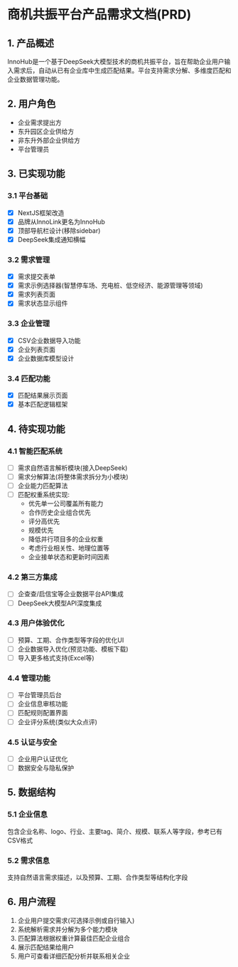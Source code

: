# 商机共振平台产品需求文档(PRD)

## 1. 产品概述

InnoHub是一个基于DeepSeek大模型技术的商机共振平台，旨在帮助企业用户输入需求后，自动从已有企业库中生成匹配结果。平台支持需求分解、多维度匹配和企业数据管理功能。

## 2. 用户角色

- 企业需求提出方
- 东升园区企业供给方
- 非东升外部企业供给方
- 平台管理员

## 3. 已实现功能

### 3.1 平台基础

- [x] NextJS框架改造
- [x] 品牌从InnoLink更名为InnoHub
- [x] 顶部导航栏设计(移除sidebar)
- [x] DeepSeek集成通知横幅

### 3.2 需求管理

- [x] 需求提交表单
- [x] 需求示例选择器(智慧停车场、充电桩、低空经济、能源管理等领域)
- [x] 需求列表页面
- [x] 需求状态显示组件

### 3.3 企业管理

- [x] CSV企业数据导入功能
- [x] 企业列表页面
- [x] 企业数据库模型设计

### 3.4 匹配功能

- [x] 匹配结果展示页面
- [x] 基本匹配逻辑框架

## 4. 待实现功能

### 4.1 智能匹配系统

- [ ] 需求自然语言解析模块(接入DeepSeek)
- [ ] 需求分解算法(将整体需求拆分为小模块)
- [ ] 企业能力匹配算法
- [ ] 匹配权重系统实现:
  - 优先单一公司覆盖所有能力
  - 合作历史企业组合优先
  - 评分高优先
  - 规模优先
  - 降低并行项目多的企业权重
  - 考虑行业相关性、地理位置等
  - 企业接单状态和更新时间因素

### 4.2 第三方集成

- [ ] 企查查/启信宝等企业数据平台API集成
- [ ] DeepSeek大模型API深度集成

### 4.3 用户体验优化

- [ ] 预算、工期、合作类型等字段的优化UI
- [ ] 企业数据导入优化(预览功能、模板下载)
- [ ] 导入更多格式支持(Excel等)

### 4.4 管理功能

- [ ] 平台管理员后台
- [ ] 企业信息审核功能
- [ ] 匹配规则配置界面
- [ ] 企业评分系统(类似大众点评)

### 4.5 认证与安全

- [ ] 企业用户认证优化
- [ ] 数据安全与隐私保护

## 5. 数据结构

### 5.1 企业信息

包含企业名称、logo、行业、主要tag、简介、规模、联系人等字段，参考已有CSV格式

### 5.2 需求信息

支持自然语言需求描述，以及预算、工期、合作类型等结构化字段

## 6. 用户流程

1. 企业用户提交需求(可选择示例或自行输入)
2. 系统解析需求并分解为多个能力模块
3. 匹配算法根据权重计算最佳匹配企业组合
4. 展示匹配结果给用户
5. 用户可查看详细匹配分析并联系相关企业
